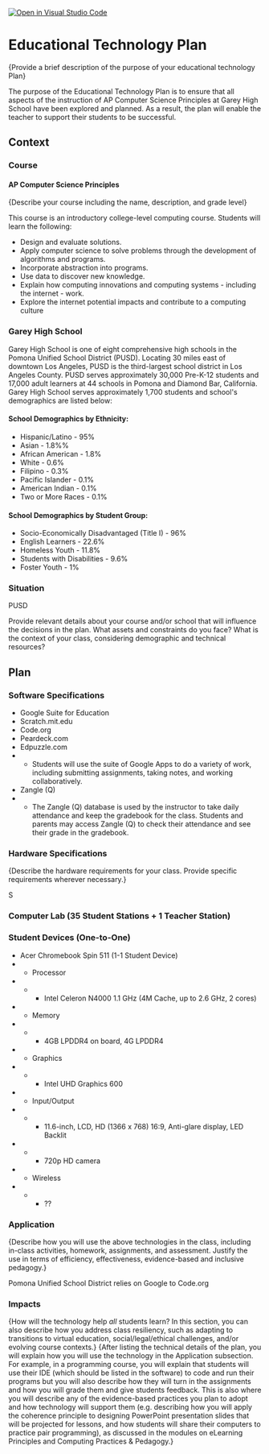 [![Open in Visual Studio Code](https://classroom.github.com/assets/open-in-vscode-f059dc9a6f8d3a56e377f745f24479a46679e63a5d9fe6f495e02850cd0d8118.svg)](https://classroom.github.com/online_ide?assignment_repo_id=6321873&assignment_repo_type=AssignmentRepo)
# Educational Technology Plan
{Provide a brief description of the purpose of your educational technology Plan}

The purpose of the Educational Technology Plan is to ensure that all aspects of the instruction of AP Computer Science Principles at Garey High School have been explored and planned. As a result, the plan will enable the teacher to support their students to be successful.

## Context
### Course
#### AP Computer Science Principles ###
{Describe your course including the name, description, and grade level}

This course is an introductory college-level computing course. Students will learn the following:
* Design and evaluate solutions.
* Apply computer science to solve problems through the development of algorithms and programs.
* Incorporate abstraction into programs.
* Use data to discover new knowledge.
* Explain how computing innovations and computing systems - including the internet - work.
* Explore the internet potential impacts and contribute to a computing culture

### Garey High School
Garey High School is one of eight comprehensive high schools in the Pomona Unified School District (PUSD). Locating 30 miles east of downtown Los Angeles, PUSD is the third-largest school district in Los Angeles County. PUSD serves approximately 30,000 Pre-K-12 students and 17,000 adult learners at 44 schools in Pomona and Diamond Bar, California. Garey High School serves approximately 1,700 students and school's demographics are listed below:

#### School Demographics by Ethnicity:
* Hispanic/Latino - 95%
* Asian - 1.8%%
* African American - 1.8%
* White - 0.6%
* Filipino - 0.3%
* Pacific Islander - 0.1%
* American Indian - 0.1%
* Two or More Races - 0.1%

#### School Demographics by Student Group:
* Socio-Economically Disadvantaged (Title I) - 96%
* English Learners - 22.6%
* Homeless Youth - 11.8%
* Students with Disabilities - 9.6% 
* Foster Youth - 1%

### Situation

PUSD 

Provide relevant details about your course and/or school that will influence the
decisions in the plan. What assets and constraints do you face? What is the
context of your class, considering demographic and technical resources?

## Plan

### Software Specifications

* Google Suite for Education
* Scratch.mit.edu
* Code.org
* Peardeck.com
* Edpuzzle.com
* * Students will use the suite of Google Apps to do a variety of work, including submitting assignments, taking notes, and working collaboratively.
* Zangle (Q)
* * The Zangle (Q) database is used by the instructor to take daily attendance and keep the gradebook for the class. Students and parents may access Zangle (Q) to check their attendance and see their grade in the gradebook.


### Hardware Specifications

{Describe the hardware requirements for your class. Provide specific requirements
wherever necessary.}

S
### Computer Lab (35 Student Stations + 1 Teacher Station)



### Student Devices (One-to-One)
* Acer Chromebook Spin 511 (1-1 Student Device)
* * Processor
* * * Intel Celeron N4000 1.1 GHz (4M Cache, up to 2.6 GHz, 2 cores)
* * Memory
* * * 4GB LPDDR4 on board, 4G LPDDR4
* * Graphics
* * * Intel UHD Graphics 600
* * Input/Output
* * * 11.6-inch, LCD, HD (1366 x 768) 16:9, Anti-glare display, LED Backlit
* * * 720p HD camera
*  * Wireless
* * * ??

### Application

{Describe how you will use the above technologies in the class, including
in-class activities, homework, assignments, and assessment. Justify the use
in terms of efficiency, effectiveness, evidence-based and inclusive pedagogy.}

Pomona Unified School District relies on Google to
Code.org 

### Impacts

{How will the technology help *all* students learn? In this section, you can also
describe how you address class resiliency, such as adapting to
transitions to virtual education, social/legal/ethical challenges,  and/or
evolving course contexts.}
{After listing the technical details of the plan, you will explain how you will use the technology in the Application subsection. For example, in a programming course, you will explain that students will use their IDE (which should be listed in the software) to code and run their programs but you will also describe how they will turn in the assignments and how you will grade them and give students feedback. This is also where you will describe any of the evidence-based practices you plan to adopt and how technology will support them (e.g. describing how you will apply the coherence principle to designing PowerPoint presentation slides that will be projected for lessons, and how students will share their computers to practice pair programming), as discussed in the modules on eLearning Principles and Computing Practices & Pedagogy.}
